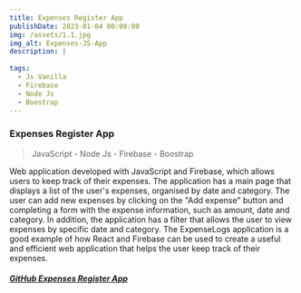 ```yaml
---
title: Expenses Register App
publishDate: 2023-01-04 00:00:00
img: /assets/1.1.jpg
img_alt: Expenses-JS-App
description: |
  
tags:
  - Js Vanilla
  - Firebase
  - Node Js
  - Boostrap
---
```


### Expenses Register App
> JavaScript - Node Js - Firebase - Boostrap

Web application developed with JavaScript and
Firebase, which allows users to keep track of their
expenses. The application has a main page that
displays a list of the user's expenses, organised by
date and category. The user can add new expenses
by clicking on the "Add expense" button and
completing a form with the expense information,
such as amount, date and category. In addition, the
application has a filter that allows the user to view
expenses by specific date and category. The
ExpenseLogs application is a good example of how
React and Firebase can be used to create a useful
and efficient web application that helps the user
keep track of their expenses.

##### <a href="https://github.com/Ivo196/Expenses-Register-App">GitHub Expenses Register App</a>
